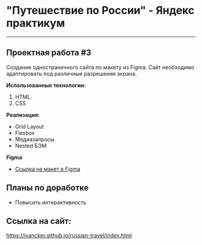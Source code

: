 # "Путешествие по России" - Яндекс практикум

---

## Проектная работа #3

Создание одностраничного сайта по макету из Figma. Сайт необходимо адаптировать под различные разрешения экрана.

**Использованные технологии:**
1. HTML
2. CSS

**Реализация:**
* Grid Layout
* Flexbox
* Медиазапросы
* Nested БЭМ

**Figma**

* [Ссылка на макет в Figma](https://www.figma.com/file/5S2WSbEFL6awjVWJ0NWL8Q/Sprint-3_-Russia-_-desktop-mobile?node-id=28503%3A0)

## Планы по доработке

* Повысить интерактивность

## Ссылка на сайт:

https://ivancker.github.io/russian-travel/index.html
